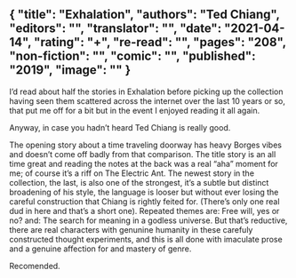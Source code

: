 {
 "title": "Exhalation",
 "authors": "Ted Chiang",
 "editors": "",
 "translator": "",
 "date": "2021-04-14",
 "rating": "+",
 "re-read": "",
 "pages": "208",
 "non-fiction": "",
 "comic": "",
 "published": "2019",
 "image": ""
}
---

I’d read about half the stories in Exhalation before picking up the collection having seen them scattered across the internet over the last 10 years or so, that put me off for a bit but in the event I enjoyed reading it all again.

Anyway, in case you hadn’t heard Ted Chiang is really good.

The opening story about a time traveling doorway has heavy Borges vibes and doesn’t come off badly from that comparison. The title story is an all time great and reading the notes at the back was a real “aha” moment for me; of course it’s a riff on The Electric Ant.  The newest story in the collection, the last, is also one of the strongest, it’s a subtle but distinct broadening of his style, the language is looser but without ever losing the careful construction that Chiang is rightly feited for.  (There’s only one real dud in here and that’s a short one). Repeated themes are: Free will, yes or no? and: The search for meaning in a godless universe. But that’s reductive, there are real characters with genunine humanity in these carefuly constructed thought experiments, and this is all done with imaculate prose and a genuine affection for and mastery of genre. 

Recomended.